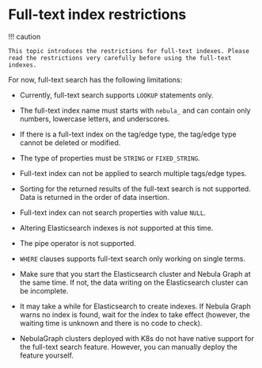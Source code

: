 # Full-text index restrictions

!!! caution

    This topic introduces the restrictions for full-text indexes. Please read the restrictions very carefully before using the full-text indexes.

For now, full-text search has the following limitations:

- Currently, full-text search supports `LOOKUP` statements only.

- The full-text index name must starts with `nebula_` and can contain only numbers, lowercase letters, and underscores.

- If there is a full-text index on the tag/edge type, the tag/edge type cannot be deleted or modified.

- The type of properties must be `STRING` or `FIXED_STRING`.

- Full-text index can not be applied to search multiple tags/edge types.

- Sorting for the returned results of the full-text search is not supported. Data is returned in the order of data insertion.

- Full-text index can not search properties with value `NULL`.

- Altering Elasticsearch indexes is not supported at this time.

- The pipe operator is not supported.

- `WHERE` clauses supports full-text search only working on single terms.

- Make sure that you start the Elasticsearch cluster and Nebula Graph at the same time. If not, the data writing on the Elasticsearch cluster can be incomplete.

- It may take a while for Elasticsearch to create indexes. If Nebula Graph warns no index is found, wait for the index to take effect (however, the waiting time is unknown and there is no code to check).

- NebulaGraph clusters deployed with K8s do not have native support for the full-text search feature. However, you can manually deploy the feature yourself.
